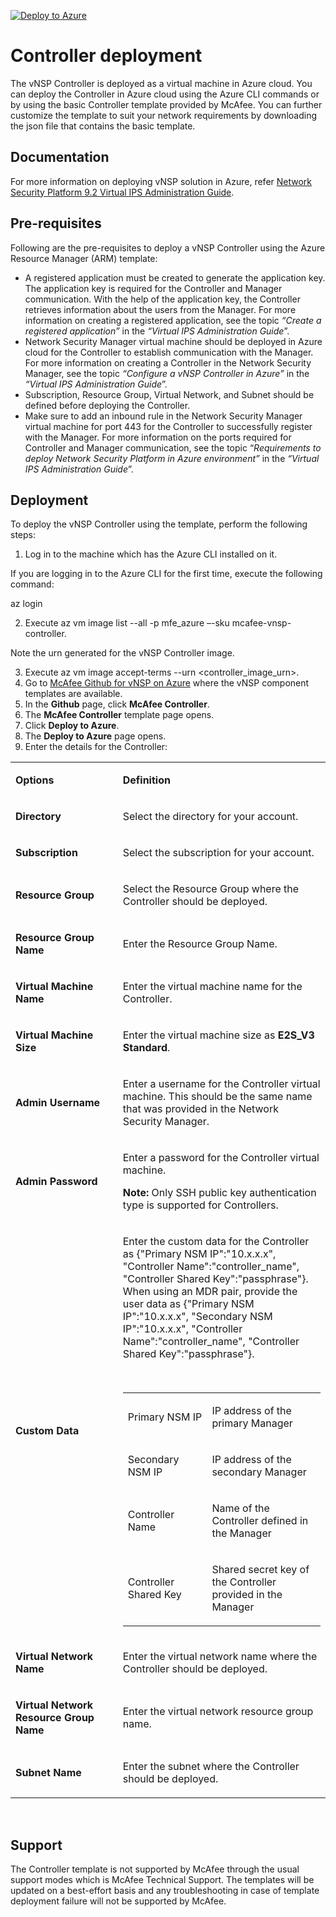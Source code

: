 [![Deploy to Azure](http://azuredeploy.net/deploybutton.png)](https://azuredeploy.net/)

<h1>Controller deployment</h1>
<p>The vNSP Controller is deployed as a virtual machine in Azure cloud. You can deploy the Controller in Azure cloud using the Azure CLI commands or by using the basic Controller template provided by McAfee. You can further customize the template to suit your network requirements by downloading the json file that contains the basic template.</p>
<h2>Documentation</h2>
<p>For more information on deploying vNSP solution in Azure, refer <a href="https://kc.mcafee.com/corporate/index?page=content&amp;id=PD27461&amp;actp=null&amp;viewlocale=en_US&amp;showDraft=false&amp;platinum_status=false&amp;locale=en_US">Network Security Platform 9.2 Virtual IPS Administration Guide</a>.</p>
<h2>Pre-requisites</h2>
<p>Following are the pre-requisites to deploy a vNSP Controller using the Azure Resource Manager (ARM) template:</p>
<ul>
<li>A registered application must be created to generate the application key. The application key is required for the Controller and Manager communication. With the help of the application key, the Controller retrieves information about the users from the Manager. For more information on creating a registered application, see the topic <em>&ldquo;Create a registered application&rdquo;</em> in the <em>&ldquo;Virtual IPS Administration Guide</em>&rdquo;.</li>
<li>Network Security Manager virtual machine should be deployed in Azure cloud for the Controller to establish communication with the Manager. For more information on creating a Controller in the Network Security Manager, see the topic <em>&ldquo;Configure a vNSP Controller in Azure&rdquo;</em> in the <em>&ldquo;Virtual IPS Administration Guide</em>&rdquo;.</li>
<li>Subscription, Resource Group, Virtual Network, and Subnet should be defined before deploying the Controller.</li>
<li>Make sure to add an inbound rule in the Network Security Manager virtual machine for port 443 for the Controller to successfully register with the Manager. For more information on the ports required for Controller and Manager communication, see the topic &ldquo;<em>Requirements to deploy Network Security Platform in Azure environment&rdquo;</em> in the <em>&ldquo;Virtual IPS Administration Guide</em>&rdquo;.</li>
</ul>
<h2>Deployment</h2>
<p>To deploy the vNSP Controller using the template, perform the following steps:</p>
<ol>
<li>Log in to the machine which has the Azure CLI installed on it.</li>
</ol>
<p>If you are logging in to the Azure CLI for the first time, execute the following command:</p>
<p>az login</p>
<ol start="2">
<li>Execute az vm image list --all -p mfe_azure &ndash;-sku mcafee-vnsp-controller.</li>
</ol>
<p>Note the urn generated for the vNSP Controller image.</p>
<ol start="3">
<li>Execute az vm image accept-terms --urn &lt;controller_image_urn&gt;.</li>
<li>Go to <a href="https://github.com/mcafee/NSP/tree/master/Azure%20Templates">McAfee Github for vNSP on Azure</a> where the vNSP component templates are available.</li>
<li>In the <strong>Github</strong> page, click <strong>McAfee Controller</strong>.</li>
<li>The <strong>McAfee Controller</strong> template page opens.</li>
<li>Click <strong>Deploy to Azure</strong>.</li>
<li>The <strong>Deploy to Azure</strong> page opens.</li>
<li>Enter the details for the Controller:</li>
</ol>
<table>
<tbody>
<tr>
<td width="204">
<p><strong>Options</strong></p>
</td>
<td width="420">
<p><strong>Definition</strong></p>
</td>
</tr>
<tr>
<td width="204">
<p><strong>Directory</strong></p>
</td>
<td width="420">
<p>Select the directory for your account.</p>
</td>
</tr>
<tr>
<td width="204">
<p><strong>Subscription</strong></p>
</td>
<td width="420">
<p>Select the subscription for your account.</p>
</td>
</tr>
<tr>
<td width="204">
<p><strong>Resource Group</strong></p>
</td>
<td width="420">
<p>Select the Resource Group where the Controller should be deployed.</p>
</td>
</tr>
<tr>
<td width="204">
<p><strong>Resource Group Name</strong></p>
</td>
<td width="420">
<p>Enter the Resource Group Name.</p>
</td>
</tr>
<tr>
<td width="204">
<p><strong>Virtual Machine Name</strong></p>
</td>
<td width="420">
<p>Enter the virtual machine name for the Controller.</p>
</td>
</tr>
<tr>
<td width="204">
<p><strong>Virtual Machine Size</strong></p>
</td>
<td width="420">
<p>Enter the virtual machine size as <strong>E2S_V3 Standard</strong>.</p>
</td>
</tr>
<tr>
<td width="204">
<p><strong>Admin Username</strong></p>
</td>
<td width="420">
<p>Enter a username for the Controller virtual machine. This should be the same name that was provided in the Network Security Manager.</p>
</td>
</tr>
<tr>
<td width="204">
<p><strong>Admin Password</strong></p>
</td>
<td width="420">
<p>Enter a password for the Controller virtual machine.</p>
<p><strong>Note:</strong> Only SSH public key authentication type is supported for Controllers.</p>
</td>
</tr>
<tr>
<td width="204">
<p><strong>Custom Data</strong></p>
</td>
<td width="420">
<p>Enter the custom data for the Controller as {"Primary NSM IP":"10.x.x.x", "Controller Name":"controller_name", "Controller Shared Key":"passphrase"}. When using an MDR pair, provide the user data as {"Primary NSM IP":"10.x.x.x", "Secondary NSM IP":"10.x.x.x", "Controller Name":"controller_name", "Controller Shared Key":"passphrase"}.</p>
<p>&nbsp;</p>
<table>
<tbody>
<tr>
<td width="155">
<p>Primary NSM IP</p>
</td>
<td width="250">
<p>IP address of the primary Manager</p>
</td>
</tr>
<tr>
<td width="155">
<p>Secondary NSM IP</p>
</td>
<td width="250">
<p>IP address of the secondary Manager</p>
</td>
</tr>
<tr>
<td width="155">
<p>Controller Name</p>
</td>
<td width="250">
<p>Name of the Controller defined in the Manager</p>
</td>
</tr>
<tr>
<td width="155">
<p>Controller Shared Key</p>
</td>
<td width="250">
<p>Shared secret key of the Controller provided in the Manager</p>
</td>
</tr>
</tbody>
</table>
</td>
</tr>
<tr>
<td width="204">
<p><strong>Virtual Network Name</strong></p>
</td>
<td width="420">
<p>Enter the virtual network name where the Controller should be deployed.</p>
</td>
</tr>
<tr>
<td width="204">
<p><strong>Virtual Network Resource Group Name</strong></p>
</td>
<td width="420">
<p>Enter the virtual network resource group name.</p>
</td>
</tr>
<tr>
<td width="204">
<p><strong>Subnet Name</strong></p>
</td>
<td width="420">
<p>Enter the subnet where the Controller should be deployed.</p>
</td>
</tr>
</tbody>
</table>
<p>&nbsp;</p>
<h2>Support</h2>
<p>The Controller template is not supported by McAfee through the usual support modes which is McAfee Technical Support. The templates will be updated on a best-effort basis and any troubleshooting in case of template deployment failure will not be supported by McAfee.</p>